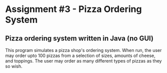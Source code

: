 # Assignment #3 - Pizza Ordering System

## Pizza ordering system written in Java (no GUI)

This program simulates a pizza shop's ordering system. When run, the user may order upto 100 pizzas from a selection of sizes, amounts of cheese, and toppings. The user may order as many different types of pizzas as they so wish.